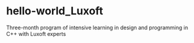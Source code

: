 # hello-world_Luxoft
Three-month program of intensive learning in design and programming in C++ with Luxoft experts
